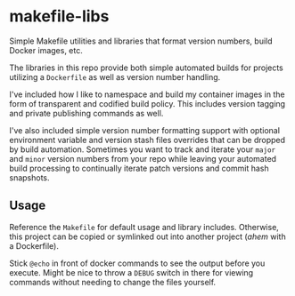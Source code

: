 # makefile-libs

Simple Makefile utilities and libraries that format version numbers, build
Docker images, etc.

The libraries in this repo provide both simple automated builds for projects
utilizing a `Dockerfile` as well as version number handling.

I've included how I like to namespace and build my container images in the form
of transparent and codified build policy. This includes version tagging and
private publishing commands as well.

I've also included simple version number formatting support with optional
environment variable and version stash files overrides that can be dropped by
build automation. Sometimes you want to track and iterate your `major` and
`minor` version numbers from your repo while leaving your automated build
processing to continually iterate patch versions and commit hash snapshots.

## Usage

Reference the `Makefile` for default usage and library includes. Otherwise, this
project can be copied or symlinked out into another project (*ahem* with a
Dockerfile).

Stick `@echo` in front of docker commands to see the output before you
execute. Might be nice to throw a `DEBUG` switch in there for viewing commands
without needing to change the files yourself.
